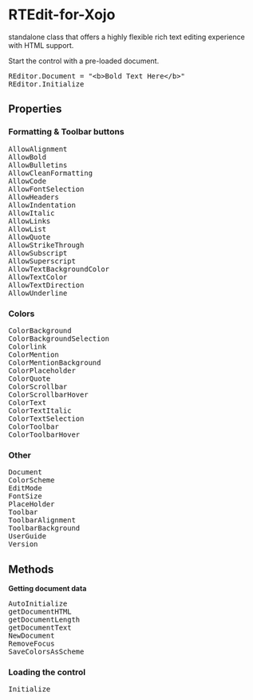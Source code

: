# RTEdit-for-Xojo
 standalone class that offers a highly flexible rich text editing experience with HTML support.
<p>Start the control with a pre-loaded document.</p><pre data-language="plain">
REditor.Document = &quot;&lt;b&gt;Bold Text Here&lt;/b&gt;&quot;
REditor.Initialize
</pre><h2></h2><h2>Properties</h2><h3>Formatting &amp; Toolbar buttons</h3><pre data-language="plain">
AllowAlignment
AllowBold
AllowBulletins
AllowCleanFormatting
AllowCode
AllowFontSelection
AllowHeaders
AllowIndentation
AllowItalic
AllowLinks
AllowList
AllowQuote
AllowStrikeThrough
AllowSubscript
AllowSuperscript
AllowTextBackgroundColor
AllowTextColor
AllowTextDirection
AllowUnderline
</pre><p></p><h3>Colors</h3><pre data-language="plain">
ColorBackground
ColorBackgroundSelection
Colorlink
ColorMention
ColorMentionBackground
ColorPlaceholder
ColorQuote
ColorScrollbar
ColorScrollbarHover
ColorText
ColorTextItalic
ColorTextSelection
ColorToolbar
ColorToolbarHover
</pre><h3>Other</h3><pre data-language="plain">
Document
ColorScheme
EditMode
FontSize
PlaceHolder
Toolbar
ToolbarAlignment
ToolbarBackground
UserGuide
Version
</pre><p></p><h2>Methods</h2><p><strong>Getting document data</strong></p><pre data-language="plain">
AutoInitialize
getDocumentHTML
getDocumentLength
getDocumentText
NewDocument
RemoveFocus
SaveColorsAsScheme
</pre><p></p><h3>Loading the control</h3><pre data-language="plain">
Initialize
</pre><p></p>
